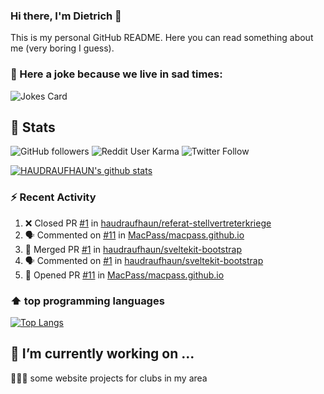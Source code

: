 ### Hi there, I'm Dietrich 👋

This is my personal GitHub README. Here you can read something about me (very boring I guess).

### 🤡 Here a joke because we live in sad times:
![Jokes Card](https://readme-jokes.vercel.app/api)

## :rocket: Stats

 ![GitHub followers](https://img.shields.io/github/followers/HAUDRAUFHAUN?label=GitHub-Followers&logo=GitHub&style=for-the-badge) ![Reddit User Karma](https://img.shields.io/reddit/user-karma/combined/haudraufhaun?logo=reddit&style=for-the-badge) ![Twitter Follow](https://img.shields.io/twitter/follow/haudraufhaun1?color=%231da1f2&logo=twitter&logoColor=%231da1f2&style=for-the-badge)
  
[![HAUDRAUFHAUN's github stats](https://github-readme-stats.vercel.app/api?username=HAUDRAUFHAUN&show_icons=true&theme=vue&hide_border=true)](https://github.com/anuraghazra/github-readme-stats)

### ⚡ Recent Activity

<!--START_SECTION:activity-->
1. ❌ Closed PR [#1](https://github.com/haudraufhaun/referat-stellvertreterkriege/pull/1) in [haudraufhaun/referat-stellvertreterkriege](https://github.com/haudraufhaun/referat-stellvertreterkriege)
2. 🗣 Commented on [#11](https://github.com/MacPass/macpass.github.io/issues/11) in [MacPass/macpass.github.io](https://github.com/MacPass/macpass.github.io)
3. 🎉 Merged PR [#1](https://github.com/haudraufhaun/sveltekit-bootstrap/pull/1) in [haudraufhaun/sveltekit-bootstrap](https://github.com/haudraufhaun/sveltekit-bootstrap)
4. 🗣 Commented on [#1](https://github.com/haudraufhaun/sveltekit-bootstrap/issues/1) in [haudraufhaun/sveltekit-bootstrap](https://github.com/haudraufhaun/sveltekit-bootstrap)
5. 💪 Opened PR [#11](https://github.com/MacPass/macpass.github.io/pull/11) in [MacPass/macpass.github.io](https://github.com/MacPass/macpass.github.io)
<!--END_SECTION:activity-->

### ⬆️ top programming languages
[![Top Langs](https://github-readme-stats.vercel.app/api/top-langs/?username=HAUDRAUFHAUN&theme=vue&hide_border=true)](https://github.com/anuraghazra/github-readme-stats)

## 🔭 I’m currently working on ...

👨🏻‍💼 some website projects for clubs in my area
